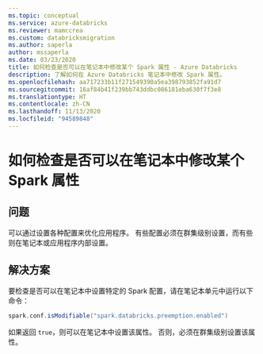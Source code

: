 ```yaml
---
ms.topic: conceptual
ms.service: azure-databricks
ms.reviewer: mamccrea
ms.custom: databricksmigration
ms.author: saperla
author: mssaperla
ms.date: 03/23/2020
title: 如何检查是否可以在笔记本中修改某个 Spark 属性 - Azure Databricks
description: 了解如何在 Azure Databricks 笔记本中修改 Spark 属性。
ms.openlocfilehash: aa717233b11f271549390a5ea398793852fa91d7
ms.sourcegitcommit: 16af84b41f239bb743ddbc086181eba630f7f3e8
ms.translationtype: HT
ms.contentlocale: zh-CN
ms.lasthandoff: 11/13/2020
ms.locfileid: "94589848"
---
```

# <a name="how-to-check-if-a-spark-property-is-modifiable-in-a-notebook"></a>如何检查是否可以在笔记本中修改某个 Spark 属性

## <a name="problem"></a>问题

可以通过设置各种配置来优化应用程序。 有些配置必须在群集级别设置，而有些则在笔记本或应用程序内部设置。

## <a name="solution"></a>解决方案

要检查是否可以在笔记本中设置特定的 Spark 配置，请在笔记本单元中运行以下命令：

```scala
spark.conf.isModifiable("spark.databricks.preemption.enabled")
```

如果返回 `true`，则可以在笔记本中设置该属性。 否则，必须在群集级别设置该属性。